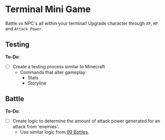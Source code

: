 # Terminal Mini Game
Battle vs NPC's all within your terminal! Upgrade character through `XP`, `HP` and `Attack Power`.

## Testing
**To-Do**:
- [ ] Create a testing process similar to Minecraft
  - Commands that alter gameplay:
    - Stats
    - Storyline

## Battle
**To-Do**:
- [ ] Create logic to determine the amount of attack power generated for an attack from 'enemies'.
	- Use similar logic from [99 Bottles](https://github.com/beingsie/codedexio/blob/main/courses/python/04_loops/99_bottles.py).
